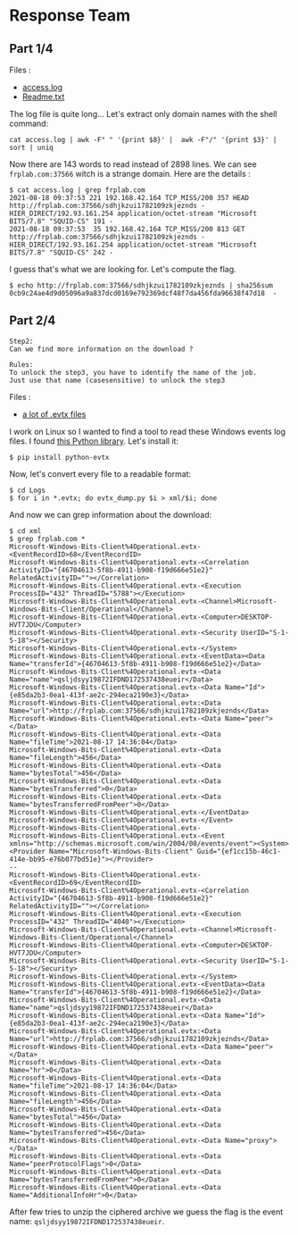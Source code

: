 # Response Team

## Part 1/4

Files :

- [access.log](rt1/access.log)
- [Readme.txt](rt1/Readme.txt)

The log file is quite long... Let's extract only domain names with the shell command:

```
cat access.log | awk -F" " '{print $8}' |  awk -F"/" '{print $3}' | sort | uniq
```

Now there are 143 words to read instead of 2898 lines. We can see `frplab.com:37566` witch is a strange domain. Here are the details :

```
$ cat access.log | grep frplab.com
2021-08-18 09:37:53 221 192.168.42.164 TCP_MISS/200 357 HEAD http://frplab.com:37566/sdhjkzui1782109zkjeznds - HIER_DIRECT/192.93.161.254 application/octet-stream "Microsoft BITS/7.8" "SQUID-CS" 191 -
2021-08-18 09:37:53  35 192.168.42.164 TCP_MISS/200 813 GET http://frplab.com:37566/sdhjkzui1782109zkjeznds - HIER_DIRECT/192.93.161.254 application/octet-stream "Microsoft BITS/7.8" "SQUID-CS" 242 -
```

I guess that's what we are looking for. Let's compute the flag.

```
$ echo http://frplab.com:37566/sdhjkzui1782109zkjeznds | sha256sum
0cb9c24ae4d9d05096a9a837dcd0169e792369dcf48f7da456fda96638f47d18  -
```



## Part 2/4

 ```
 Step2:
 Can we find more information on the download ?
 
 Rules:
 To unlock the step3, you have to identify the name of the job.
 Just use that name (casesensitive) to unlock the step3
 ```

Files :

- [a lot of .evtx files](./Logs/)

I work on Linux so I wanted to find a tool to read these Windows events log files. I found [this Python library](https://github.com/williballenthin/python-evtx). Let's install it:

```
$ pip install python-evtx
```

Now, let's convert every file to a readable format:

```
$ cd Logs
$ for i in *.evtx; do evtx_dump.py $i > xml/$i; done
```

And now we can grep information about the download:

```
$ cd xml
$ grep frplab.com *
Microsoft-Windows-Bits-Client%4Operational.evtx-<EventRecordID>68</EventRecordID>
Microsoft-Windows-Bits-Client%4Operational.evtx-<Correlation ActivityID="{46704613-5f8b-4911-b908-f19d666e51e2}" RelatedActivityID=""></Correlation>
Microsoft-Windows-Bits-Client%4Operational.evtx-<Execution ProcessID="432" ThreadID="5788"></Execution>
Microsoft-Windows-Bits-Client%4Operational.evtx-<Channel>Microsoft-Windows-Bits-Client/Operational</Channel>
Microsoft-Windows-Bits-Client%4Operational.evtx-<Computer>DESKTOP-HVT7JDU</Computer>
Microsoft-Windows-Bits-Client%4Operational.evtx-<Security UserID="S-1-5-18"></Security>
Microsoft-Windows-Bits-Client%4Operational.evtx-</System>
Microsoft-Windows-Bits-Client%4Operational.evtx-<EventData><Data Name="transferId">{46704613-5f8b-4911-b908-f19d666e51e2}</Data>
Microsoft-Windows-Bits-Client%4Operational.evtx-<Data Name="name">qsljdsyy19872IFDND172537438eueir</Data>
Microsoft-Windows-Bits-Client%4Operational.evtx-<Data Name="Id">{e85da2b3-0ea1-413f-ae2c-294eca2190e3}</Data>
Microsoft-Windows-Bits-Client%4Operational.evtx:<Data Name="url">http://frplab.com:37566/sdhjkzui1782109zkjeznds</Data>
Microsoft-Windows-Bits-Client%4Operational.evtx-<Data Name="peer"></Data>
Microsoft-Windows-Bits-Client%4Operational.evtx-<Data Name="fileTime">2021-08-17 14:36:04</Data>
Microsoft-Windows-Bits-Client%4Operational.evtx-<Data Name="fileLength">456</Data>
Microsoft-Windows-Bits-Client%4Operational.evtx-<Data Name="bytesTotal">456</Data>
Microsoft-Windows-Bits-Client%4Operational.evtx-<Data Name="bytesTransferred">0</Data>
Microsoft-Windows-Bits-Client%4Operational.evtx-<Data Name="bytesTransferredFromPeer">0</Data>
Microsoft-Windows-Bits-Client%4Operational.evtx-</EventData>
Microsoft-Windows-Bits-Client%4Operational.evtx-</Event>
Microsoft-Windows-Bits-Client%4Operational.evtx-
Microsoft-Windows-Bits-Client%4Operational.evtx-<Event xmlns="http://schemas.microsoft.com/win/2004/08/events/event"><System><Provider Name="Microsoft-Windows-Bits-Client" Guid="{ef1cc15b-46c1-414e-bb95-e76b077bd51e}"></Provider>
--
Microsoft-Windows-Bits-Client%4Operational.evtx-<EventRecordID>69</EventRecordID>
Microsoft-Windows-Bits-Client%4Operational.evtx-<Correlation ActivityID="{46704613-5f8b-4911-b908-f19d666e51e2}" RelatedActivityID=""></Correlation>
Microsoft-Windows-Bits-Client%4Operational.evtx-<Execution ProcessID="432" ThreadID="4040"></Execution>
Microsoft-Windows-Bits-Client%4Operational.evtx-<Channel>Microsoft-Windows-Bits-Client/Operational</Channel>
Microsoft-Windows-Bits-Client%4Operational.evtx-<Computer>DESKTOP-HVT7JDU</Computer>
Microsoft-Windows-Bits-Client%4Operational.evtx-<Security UserID="S-1-5-18"></Security>
Microsoft-Windows-Bits-Client%4Operational.evtx-</System>
Microsoft-Windows-Bits-Client%4Operational.evtx-<EventData><Data Name="transferId">{46704613-5f8b-4911-b908-f19d666e51e2}</Data>
Microsoft-Windows-Bits-Client%4Operational.evtx-<Data Name="name">qsljdsyy19872IFDND172537438eueir</Data>
Microsoft-Windows-Bits-Client%4Operational.evtx-<Data Name="Id">{e85da2b3-0ea1-413f-ae2c-294eca2190e3}</Data>
Microsoft-Windows-Bits-Client%4Operational.evtx:<Data Name="url">http://frplab.com:37566/sdhjkzui1782109zkjeznds</Data>
Microsoft-Windows-Bits-Client%4Operational.evtx-<Data Name="peer"></Data>
Microsoft-Windows-Bits-Client%4Operational.evtx-<Data Name="hr">0</Data>
Microsoft-Windows-Bits-Client%4Operational.evtx-<Data Name="fileTime">2021-08-17 14:36:04</Data>
Microsoft-Windows-Bits-Client%4Operational.evtx-<Data Name="fileLength">456</Data>
Microsoft-Windows-Bits-Client%4Operational.evtx-<Data Name="bytesTotal">456</Data>
Microsoft-Windows-Bits-Client%4Operational.evtx-<Data Name="bytesTransferred">456</Data>
Microsoft-Windows-Bits-Client%4Operational.evtx-<Data Name="proxy"></Data>
Microsoft-Windows-Bits-Client%4Operational.evtx-<Data Name="peerProtocolFlags">0</Data>
Microsoft-Windows-Bits-Client%4Operational.evtx-<Data Name="bytesTransferredFromPeer">0</Data>
Microsoft-Windows-Bits-Client%4Operational.evtx-<Data Name="AdditionalInfoHr">0</Data>
```

After few tries to unzip the ciphered archive we guess the flag is the event name: `qsljdsyy19872IFDND172537438eueir`.
